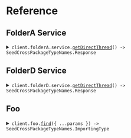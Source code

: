# Reference

## FolderA Service

<details><summary><code>client.folderA.service.<a href="/src/api/resources/folderA/resources/service/client/Client.ts">getDirectThread</a>() -> SeedCrossPackageTypeNames.Response</code></summary>
<dl>
<dd>

#### 🔌 Usage

<dl>
<dd>

<dl>
<dd>

```typescript
await client.folderA.service.getDirectThread();
```

</dd>
</dl>
</dd>
</dl>

#### ⚙️ Parameters

<dl>
<dd>

<dl>
<dd>

**requestOptions:** `Service.RequestOptions`

</dd>
</dl>
</dd>
</dl>

</dd>
</dl>
</details>

## FolderD Service

<details><summary><code>client.folderD.service.<a href="/src/api/resources/folderD/resources/service/client/Client.ts">getDirectThread</a>() -> SeedCrossPackageTypeNames.Response</code></summary>
<dl>
<dd>

#### 🔌 Usage

<dl>
<dd>

<dl>
<dd>

```typescript
await client.folderD.service.getDirectThread();
```

</dd>
</dl>
</dd>
</dl>

#### ⚙️ Parameters

<dl>
<dd>

<dl>
<dd>

**requestOptions:** `Service.RequestOptions`

</dd>
</dl>
</dd>
</dl>

</dd>
</dl>
</details>

## Foo

<details><summary><code>client.foo.<a href="/src/api/resources/foo/client/Client.ts">find</a>({ ...params }) -> SeedCrossPackageTypeNames.ImportingType</code></summary>
<dl>
<dd>

#### 🔌 Usage

<dl>
<dd>

<dl>
<dd>

```typescript
await client.foo.find({
    optionalString: "optionalString",
    publicProperty: "publicProperty",
    privateProperty: 1,
});
```

</dd>
</dl>
</dd>
</dl>

#### ⚙️ Parameters

<dl>
<dd>

<dl>
<dd>

**request:** `SeedCrossPackageTypeNames.FindRequest`

</dd>
</dl>

<dl>
<dd>

**requestOptions:** `Foo.RequestOptions`

</dd>
</dl>
</dd>
</dl>

</dd>
</dl>
</details>
